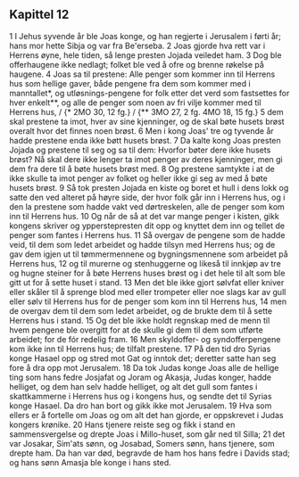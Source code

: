 ## Kapittel 12

1 I Jehus syvende år ble Joas konge, og han regjerte i Jerusalem i førti år; hans mor hette Sibja og var fra Be'erseba.
2 Joas gjorde hva rett var i Herrens øyne, hele tiden, så lenge presten Jojada veiledet ham.
3 Dog ble offerhaugene ikke nedlagt; folket ble ved å ofre og brenne røkelse på haugene.
4 Joas sa til prestene: Alle penger som kommer inn til Herrens hus som hellige gaver, både pengene fra dem som kommer med i manntallet*, og utløsnings-pengene for folk etter det verd som fastsettes for hver enkelt**, og alle de penger som noen av fri vilje kommer med til Herrens hus, / {* 2MO 30, 12 fg.} / {** 3MO 27, 2 fg. 4MO 18, 15 fg.}
5 dem skal prestene ta imot, hver av sine kjenninger, og de skal bøte husets brøst overalt hvor det finnes noen brøst.
6 Men i kong Joas' tre og tyvende år hadde prestene enda ikke bøtt husets brøst.
7 Da kalte kong Joas presten Jojada og prestene til seg og sa til dem: Hvorfor bøter dere ikke husets brøst? Nå skal dere ikke lenger ta imot penger av deres kjenninger, men gi dem fra dere til å bøte husets brøst med.
8 Og prestene samtykte i at de ikke skulle ta imot penger av folket og heller ikke gi seg av med å bøte husets brøst.
9 Så tok presten Jojada en kiste og boret et hull i dens lokk og satte den ved alteret på høyre side, der hvor folk går inn i Herrens hus, og i den la prestene som hadde vakt ved dørtreskelen, alle de penger som kom inn til Herrens hus.
10 Og når de så at det var mange penger i kisten, gikk kongens skriver og ypperstepresten dit opp og knyttet dem inn og tellet de penger som fantes i Herrens hus.
11 Så overgav de pengene som de hadde veid, til dem som ledet arbeidet og hadde tilsyn med Herrens hus; og de gav dem igjen ut til tømmermennene og bygningsmennene som arbeidet på Herrens hus,
12 og til murerne og stenhuggerne og likeså til innkjøp av tre og hugne steiner for å bøte Herrens huses brøst og i det hele til alt som ble gitt ut for å sette huset i stand.
13 Men det ble ikke gjort sølvfat eller kniver eller skåler til å sprenge blod med eller trompeter eller noe slags kar av gull eller sølv til Herrens hus for de penger som kom inn til Herrens hus,
14 men de overgav dem til dem som ledet arbeidet, og de brukte dem til å sette Herrens hus i stand.
15 Og det ble ikke holdt regnskap med de menn til hvem pengene ble overgitt for at de skulle gi dem til dem som utførte arbeidet; for de fór redelig fram.
16 Men skyldoffer- og syndofferpengene kom ikke inn til Herrens hus; de tilfalt prestene.
17 På den tid dro Syrias konge Hasael opp og stred mot Gat og inntok det; deretter satte han seg fore å dra opp mot Jerusalem.
18 Da tok Judas konge Joas alle de hellige ting som hans fedre Josjafat og Joram og Akasja, Judas konger, hadde helliget, og dem han selv hadde helliget, og alt det gull som fantes i skattkammerne i Herrens hus og i kongens hus, og sendte det til Syrias konge Hasael. Da dro han bort og gikk ikke mot Jerusalem.
19 Hva som ellers er å fortelle om Joas og om alt det han gjorde, er oppskrevet i Judas kongers krønike.
20 Hans tjenere reiste seg og fikk i stand en sammensvergelse og drepte Joas i Millo-huset, som går ned til Silla;
21 det var Josakar, Sim'ats sønn, og Josabad, Somers sønn, hans tjenere, som drepte ham. Da han var død, begravde de ham hos hans fedre i Davids stad; og hans sønn Amasja ble konge i hans sted.
